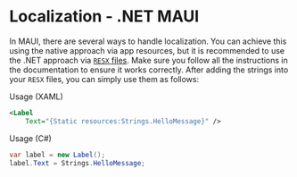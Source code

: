 # Localization - .NET MAUI

In MAUI, there are several ways to handle localization. You can achieve this using the native approach via app resources, but it is recommended to use the .NET approach via [`RESX` files](https://learn.microsoft.com/en-us/dotnet/maui/fundamentals/localization). Make sure you follow all the instructions in the documentation to ensure it works correctly. After adding the strings into your `RESX` files, you can simply use them as follows:

Usage (XAML)

```xml
<Label
    Text="{Static resources:Strings.HelloMessage}" />
```

Usage (C#)

```csharp
var label = new Label();
label.Text = Strings.HelloMessage;
```
